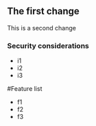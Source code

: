 ## The first change

This is a second change

### Security considerations
* i1
* i2
* i3

#Feature list
* f1
* f2
* f3

